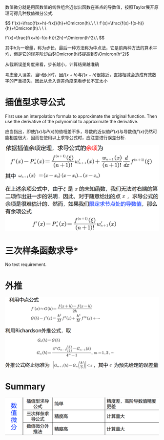 数值微分就是用函数值的线性组合近似出函数在某点的导数值，按照Taylor展开原理可得几种数值微分公式.

$$
f'(x)=\frac{f(x+h)-f(x)}{h}+\Omicron(h).\\
\ \\
f'(x)=\frac{f(x)-f(x-h)}{h}+\Omicron(h).\\
\ \\

f'(x)=\frac{f(x+h)-f(x-h)}{2h}+\Omicron(h^2).\\
$$

其中h为一增量，称为步长，最后一种方法称为中点法，它是前两种方法的算术平均，但是它的误差阶却由$\Omicron(h)$提高到$\Omicron(h^2)$

从截断误差角度来看，步长越小，计算结果越准确

考虑舍入误差，当h很小时，因$f(x+h)$与$f(x-h)$很接近，直接相减会造成有效数字的严重损失，因此从舍入误差角度来看步长不宜太小

# 插值型求导公式

First use an interpolation formula to approximate the original function. Then use the derivative of the polynomial to approximate the derivative.

应当指出，即使$f(x)$与$P(x)$的值相差不多，导数的近似值$P'(x)$与导数值$f'(x)$仍然可能相差很大．因而在使用以上求导公式时，应注意进行误差分析.

![1714810315773](image/numerical_derivative/1714810315773.png)

# 三次样条函数求导*

No test requirement.

# 外推

![1714810502678](image/numerical_derivative/1714810502678.png)

# Summary

![1714810544108](image/numerical_derivative/1714810544108.png)
